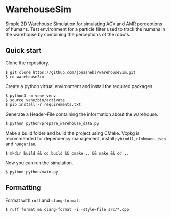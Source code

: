 # WarehouseSim

Simple 2D Warehouse Simulation for simulating AGV and AMR perceptions of humans.
Test environment for a particle filter used to track the humans in the warehouse
by combining the perceptions of the robots.

## Quick start

Clone the repository.
```
$ git clone https://github.com/jonasnebl/warehouseSim.git
$ cd warehouseSim
```
Create a python virtual environment and install the required packages.
```
$ python3 -m venv venv
$ source venv/bin/activate
$ pip install -r requirements.txt
```
Generate a Header-File containing the information about the warehouse.
```
$ python python/prepare_warehouse_data.py
```
Make a build folder and build the project using CMake.
Vcpkg is recommended for dependency management,
install `pybind11`, `nlohmann_json` and `hungarian`.
```
$ mkdir build && cd build && cmake .. && make && cd ..
```
Now you can run the simulation.
```
$ python python/main.py
```

## Formatting

Format with `ruff` and `clang-format`:
```
$ ruff format && clang-format -i -style=file src/*.cpp
```